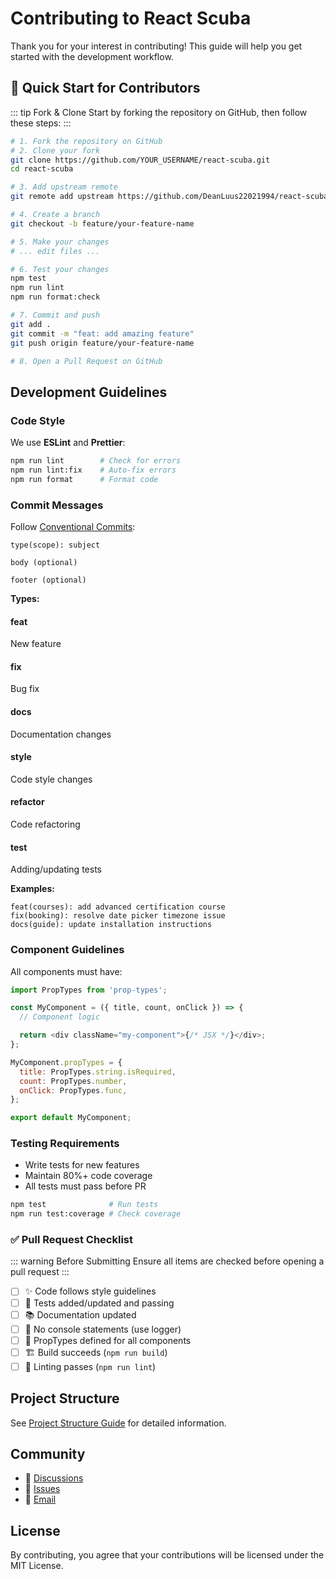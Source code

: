 # Contributing to React Scuba

<div class="feature-card">

Thank you for your interest in contributing! This guide will help you get started with the development workflow.

</div>

## 🚀 Quick Start for Contributors

::: tip Fork & Clone
Start by forking the repository on GitHub, then follow these steps:
:::

```bash
# 1. Fork the repository on GitHub
# 2. Clone your fork
git clone https://github.com/YOUR_USERNAME/react-scuba.git
cd react-scuba

# 3. Add upstream remote
git remote add upstream https://github.com/DeanLuus22021994/react-scuba.git

# 4. Create a branch
git checkout -b feature/your-feature-name

# 5. Make your changes
# ... edit files ...

# 6. Test your changes
npm test
npm run lint
npm run format:check

# 7. Commit and push
git add .
git commit -m "feat: add amazing feature"
git push origin feature/your-feature-name

# 8. Open a Pull Request on GitHub
```

## Development Guidelines

### Code Style

We use **ESLint** and **Prettier**:

```bash
npm run lint        # Check for errors
npm run lint:fix    # Auto-fix errors
npm run format      # Format code
```

### Commit Messages

Follow [Conventional Commits](https://www.conventionalcommits.org/):

```
type(scope): subject

body (optional)

footer (optional)
```

**Types:**

<div class="quick-links">
  <div class="feature-card">
    <h4><span class="badge badge-success">feat</span></h4>
    <p>New feature</p>
  </div>
  <div class="feature-card">
    <h4><span class="badge badge-purple">fix</span></h4>
    <p>Bug fix</p>
  </div>
  <div class="feature-card">
    <h4><span class="badge badge-info">docs</span></h4>
    <p>Documentation changes</p>
  </div>
  <div class="feature-card">
    <h4><span class="badge badge-warning">style</span></h4>
    <p>Code style changes</p>
  </div>
  <div class="feature-card">
    <h4><span class="badge badge-info">refactor</span></h4>
    <p>Code refactoring</p>
  </div>
  <div class="feature-card">
    <h4><span class="badge badge-success">test</span></h4>
    <p>Adding/updating tests</p>
  </div>
</div>

**Examples:**

```
feat(courses): add advanced certification course
fix(booking): resolve date picker timezone issue
docs(guide): update installation instructions
```

### Component Guidelines

All components must have:

```javascript
import PropTypes from 'prop-types';

const MyComponent = ({ title, count, onClick }) => {
  // Component logic

  return <div className="my-component">{/* JSX */}</div>;
};

MyComponent.propTypes = {
  title: PropTypes.string.isRequired,
  count: PropTypes.number,
  onClick: PropTypes.func,
};

export default MyComponent;
```

### Testing Requirements

- Write tests for new features
- Maintain 80%+ code coverage
- All tests must pass before PR

```bash
npm test              # Run tests
npm run test:coverage # Check coverage
```

### ✅ Pull Request Checklist

::: warning Before Submitting
Ensure all items are checked before opening a pull request
:::

- [ ] ✨ Code follows style guidelines
- [ ] 🧪 Tests added/updated and passing
- [ ] 📚 Documentation updated
- [ ] 🚫 No console statements (use logger)
- [ ] 📝 PropTypes defined for all components
- [ ] 🏗️ Build succeeds (`npm run build`)
- [ ] 🎨 Linting passes (`npm run lint`)

## Project Structure

See [Project Structure Guide](/guide/structure) for detailed information.

## Community

- 💬 [Discussions](https://github.com/DeanLuus22021994/react-scuba/discussions)
- 🐛 [Issues](https://github.com/DeanLuus22021994/react-scuba/issues)
- 📧 [Email](mailto:info@example.com)

## License

By contributing, you agree that your contributions will be licensed under the MIT License.
